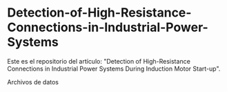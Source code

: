 # Detection-of-High-Resistance-Connections-in-Industrial-Power-Systems
Este es el repositorio del artículo: "Detection of High-Resistance Connections in Industrial Power Systems During Induction Motor Start-up".

Archivos de datos
